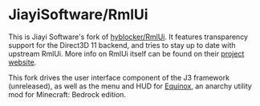 ﻿# JiayiSoftware/RmlUi
This is Jiayi Software's fork of [hyblocker/RmlUi](https://github.com/hyblocker/RmlUi). It features transparency support for the Direct3D 11 backend, and tries to stay up to date with upstream RmlUi. More info on RmlUi itself can be found on their [project website](https://mikke89.github.io/RmlUiDoc/).

This fork drives the user interface component of the J3 framework (unreleased), as well as the menu and HUD for [Equinox](https://github.com/EquinoxHouse), an anarchy utility mod for Minecraft: Bedrock edition.

